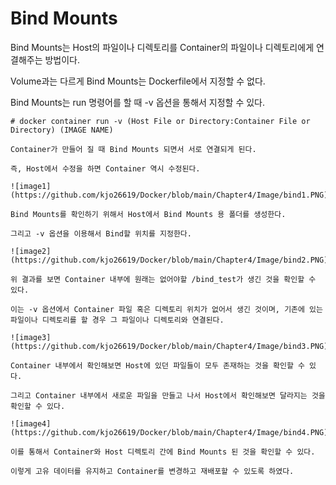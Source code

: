# Bind Mounts

Bind Mounts는 Host의 파일이나 디렉토리를 Container의 파일이나 디렉토리에게 연결해주는 방법이다.

Volume과는 다르게 Bind Mounts는 Dockerfile에서 지정할 수 없다.

Bind Mounts는 run 명령어를 할 때 -v 옵션을 통해서 지정할 수 있다.

```
# docker container run -v (Host File or Directory:Container File or Directory) (IMAGE NAME)

Container가 만들어 질 때 Bind Mounts 되면서 서로 연결되게 된다.

즉, Host에서 수정을 하면 Container 역시 수정된다.

![image1](https://github.com/kjo26619/Docker/blob/main/Chapter4/Image/bind1.PNG)

Bind Mounts를 확인하기 위해서 Host에서 Bind Mounts 용 폴더를 생성한다.

그리고 -v 옵션을 이용해서 Bind할 위치를 지정한다.

![image2](https://github.com/kjo26619/Docker/blob/main/Chapter4/Image/bind2.PNG)

위 결과를 보면 Container 내부에 원래는 없어야할 /bind_test가 생긴 것을 확인할 수 있다. 

이는 -v 옵션에서 Container 파일 혹은 디렉토리 위치가 없어서 생긴 것이며, 기존에 있는 파일이나 디렉토리를 할 경우 그 파일이나 디렉토리와 연결된다.

![image3](https://github.com/kjo26619/Docker/blob/main/Chapter4/Image/bind3.PNG)

Container 내부에서 확인해보면 Host에 있던 파일들이 모두 존재하는 것을 확인할 수 있다.

그리고 Container 내부에서 새로운 파일을 만들고 나서 Host에서 확인해보면 달라지는 것을 확인할 수 있다.

![image4](https://github.com/kjo26619/Docker/blob/main/Chapter4/Image/bind4.PNG)

이를 통해서 Container와 Host 디렉토리 간에 Bind Mounts 된 것을 확인할 수 있다.

이렇게 고유 데이터를 유지하고 Container를 변경하고 재배포할 수 있도록 하였다.
